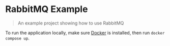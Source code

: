 RabbitMQ Example
================

> An example project showing how to use RabbitMQ

To run the application locally, make sure [Docker](https://www.docker.com/) is installed, then run `docker compose up`.
